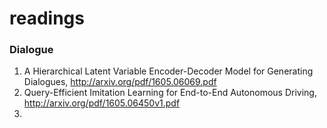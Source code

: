 # readings


### Dialogue
1. A Hierarchical Latent Variable Encoder-Decoder Model for Generating Dialogues, http://arxiv.org/pdf/1605.06069.pdf
2. Query-Efficient Imitation Learning for End-to-End Autonomous Driving, http://arxiv.org/pdf/1605.06450v1.pdf
3. 



